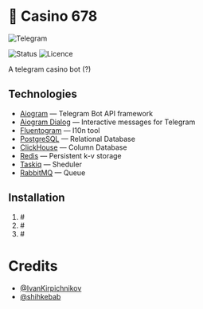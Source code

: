 # 🎰 Casino 678
![Telegram](https://img.shields.io/badge/Telegram-@casino__678__bot-2288ba?style=flat-square&link=https://t.me/casino_678_bot)

![Status](https://img.shields.io/badge/Status-Planning-f0e511?style=flat-square)
![Licence](https://img.shields.io/badge/License-MIT-a90001?style=flat-square&link=https://opensource.org/license/mit/)

A telegram casino bot (?)

## Technologies
- [Aiogram](https://github.com/aiogram/aiogram) — Telegram Bot API framework
- [Aiogram Dialog](https://github.com/Tishka17/aiogram_dialog) — Interactive messages for Telegram
- [Fluentogram](https://github.com/Arustinal/fluentogram) — I10n tool
- [PostgreSQL](https://postgresql.org) — Relational Database
- [ClickHouse](https://clickhouse.com) — Column Database
- [Redis](https://redis.io/) — Persistent k-v storage
- [Taskiq](https://github.com/taskiq-python/taskiq) — Sheduler
- [RabbitMQ](https://rabbitmq.com) — Queue


## Installation
1) \#
2) \#
3) \#

# Credits
- [@IvanKirpichnikov](https://github.com/IvanKirpichnikov)
- [@shihkebab](https://github.com/shihkebab)